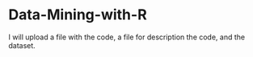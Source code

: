 # Data-Mining-with-R

I will upload a file with the code, a file for description the code, and the dataset.
